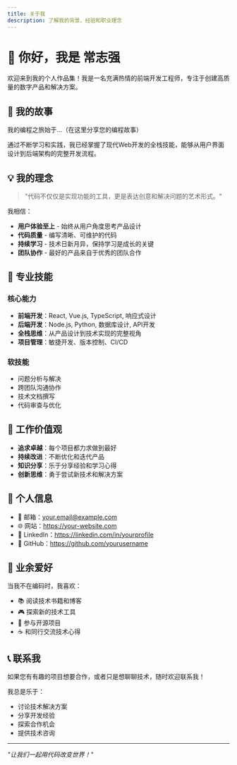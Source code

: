 ```yaml
---
title: 关于我
description: 了解我的背景、经验和职业理念
---
```


# 👋 你好，我是 常志强

欢迎来到我的个人作品集！我是一名充满热情的前端开发工程师，专注于创建高质量的数字产品和解决方案。

## 🚀 我的故事

我的编程之旅始于...（在这里分享您的编程故事）

通过不断学习和实践，我已经掌握了现代Web开发的全栈技能，能够从用户界面设计到后端架构的完整开发流程。

## 💡 我的理念

> "代码不仅仅是实现功能的工具，更是表达创意和解决问题的艺术形式。"

我相信：
- **用户体验至上** - 始终从用户角度思考产品设计
- **代码质量** - 编写清晰、可维护的代码
- **持续学习** - 技术日新月异，保持学习是成长的关键
- **团队协作** - 最好的产品来自于优秀的团队合作

## 🎯 专业技能

### 核心能力
- **前端开发**：React, Vue.js, TypeScript, 响应式设计
- **后端开发**：Node.js, Python, 数据库设计, API开发
- **全栈思维**：从产品设计到技术实现的完整视角
- **项目管理**：敏捷开发、版本控制、CI/CD

### 软技能
- 问题分析与解决
- 跨团队沟通协作
- 技术文档撰写
- 代码审查与优化

## 🌟 工作价值观

- **追求卓越**：每个项目都力求做到最好
- **持续改进**：不断优化和迭代产品
- **知识分享**：乐于分享经验和学习心得
- **创新思维**：勇于尝试新技术和解决方案

## 📍 个人信息

- 📧 邮箱：your.email@example.com
- 🌐 网站：https://your-website.com
- 💼 LinkedIn：https://linkedin.com/in/yourprofile
- 🔗 GitHub：https://github.com/yourusername

## 🎨 业余爱好

当我不在编码时，我喜欢：
- 📚 阅读技术书籍和博客
- 🎮 探索新的技术工具
- 🌱 参与开源项目
- ☕ 和同行交流技术心得

## 📞 联系我

如果您有有趣的项目想要合作，或者只是想聊聊技术，随时欢迎联系我！

我总是乐于：
- 讨论技术解决方案
- 分享开发经验
- 探索合作机会
- 提供技术咨询

---

*"让我们一起用代码改变世界！"*